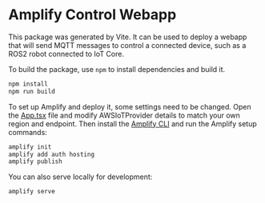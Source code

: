 # Amplify Control Webapp

This package was generated by Vite. It can be used to deploy a webapp that will send MQTT messages to control a connected device, such as a ROS2 robot connected to IoT Core.

To build the package, use `npm` to install dependencies and build it.

```bash
npm install
npm run build
```

To set up Amplify and deploy it, some settings need to be changed. Open the [App.tsx](./src/App.tsx) file and modify AWSIoTProvider details to match your own region and endpoint. Then install the [Amplify CLI](https://docs.amplify.aws/javascript/tools/cli/start/set-up-cli/) and run the Amplify setup commands:

```bash
amplify init
amplify add auth hosting
amplify publish
```

You can also serve locally for development:

```bash
amplify serve
```
